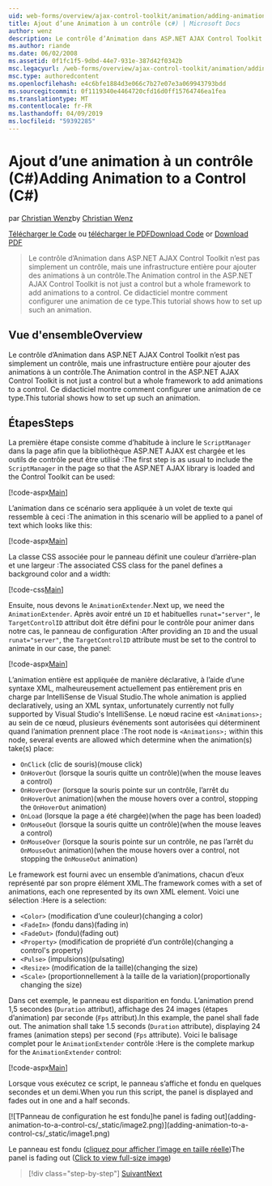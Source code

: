 ```yaml
---
uid: web-forms/overview/ajax-control-toolkit/animation/adding-animation-to-a-control-cs
title: Ajout d’une Animation à un contrôle (c#) | Microsoft Docs
author: wenz
description: Le contrôle d’Animation dans ASP.NET AJAX Control Toolkit n’est pas simplement un contrôle, mais une infrastructure entière pour ajouter des animations à un contrôle. Ce didacticiel montre comment...
ms.author: riande
ms.date: 06/02/2008
ms.assetid: 0f1fc1f5-9dbd-44e7-931e-387d42f0342b
msc.legacyurl: /web-forms/overview/ajax-control-toolkit/animation/adding-animation-to-a-control-cs
msc.type: authoredcontent
ms.openlocfilehash: e4c6bfe1884d3e066c7b27e07e3a069943793bdd
ms.sourcegitcommit: 0f1119340e4464720cfd16d0ff15764746ea1fea
ms.translationtype: MT
ms.contentlocale: fr-FR
ms.lasthandoff: 04/09/2019
ms.locfileid: "59392285"
---
```

# <a name="adding-animation-to-a-control-c"></a><span data-ttu-id="dfa7c-104">Ajout d’une animation à un contrôle (C#)</span><span class="sxs-lookup"><span data-stu-id="dfa7c-104">Adding Animation to a Control (C#)</span></span>

<span data-ttu-id="dfa7c-105">par [Christian Wenz](https://github.com/wenz)</span><span class="sxs-lookup"><span data-stu-id="dfa7c-105">by [Christian Wenz](https://github.com/wenz)</span></span>

<span data-ttu-id="dfa7c-106">[Télécharger le Code](http://download.microsoft.com/download/f/9/a/f9a26acd-8df4-4484-8a18-199e4598f411/Animation1.cs.zip) ou [télécharger le PDF](http://download.microsoft.com/download/6/7/1/6718d452-ff89-4d3f-a90e-c74ec2d636a3/animation1CS.pdf)</span><span class="sxs-lookup"><span data-stu-id="dfa7c-106">[Download Code](http://download.microsoft.com/download/f/9/a/f9a26acd-8df4-4484-8a18-199e4598f411/Animation1.cs.zip) or [Download PDF](http://download.microsoft.com/download/6/7/1/6718d452-ff89-4d3f-a90e-c74ec2d636a3/animation1CS.pdf)</span></span>

> <span data-ttu-id="dfa7c-107">Le contrôle d’Animation dans ASP.NET AJAX Control Toolkit n’est pas simplement un contrôle, mais une infrastructure entière pour ajouter des animations à un contrôle.</span><span class="sxs-lookup"><span data-stu-id="dfa7c-107">The Animation control in the ASP.NET AJAX Control Toolkit is not just a control but a whole framework to add animations to a control.</span></span> <span data-ttu-id="dfa7c-108">Ce didacticiel montre comment configurer une animation de ce type.</span><span class="sxs-lookup"><span data-stu-id="dfa7c-108">This tutorial shows how to set up such an animation.</span></span>


## <a name="overview"></a><span data-ttu-id="dfa7c-109">Vue d'ensemble</span><span class="sxs-lookup"><span data-stu-id="dfa7c-109">Overview</span></span>

<span data-ttu-id="dfa7c-110">Le contrôle d’Animation dans ASP.NET AJAX Control Toolkit n’est pas simplement un contrôle, mais une infrastructure entière pour ajouter des animations à un contrôle.</span><span class="sxs-lookup"><span data-stu-id="dfa7c-110">The Animation control in the ASP.NET AJAX Control Toolkit is not just a control but a whole framework to add animations to a control.</span></span> <span data-ttu-id="dfa7c-111">Ce didacticiel montre comment configurer une animation de ce type.</span><span class="sxs-lookup"><span data-stu-id="dfa7c-111">This tutorial shows how to set up such an animation.</span></span>

## <a name="steps"></a><span data-ttu-id="dfa7c-112">Étapes</span><span class="sxs-lookup"><span data-stu-id="dfa7c-112">Steps</span></span>

<span data-ttu-id="dfa7c-113">La première étape consiste comme d’habitude à inclure le `ScriptManager` dans la page afin que la bibliothèque ASP.NET AJAX est chargée et les outils de contrôle peut être utilisé :</span><span class="sxs-lookup"><span data-stu-id="dfa7c-113">The first step is as usual to include the `ScriptManager` in the page so that the ASP.NET AJAX library is loaded and the Control Toolkit can be used:</span></span>

[!code-aspx[Main](adding-animation-to-a-control-cs/samples/sample1.aspx)]

<span data-ttu-id="dfa7c-114">L’animation dans ce scénario sera appliquée à un volet de texte qui ressemble à ceci :</span><span class="sxs-lookup"><span data-stu-id="dfa7c-114">The animation in this scenario will be applied to a panel of text which looks like this:</span></span>

[!code-aspx[Main](adding-animation-to-a-control-cs/samples/sample2.aspx)]

<span data-ttu-id="dfa7c-115">La classe CSS associée pour le panneau définit une couleur d’arrière-plan et une largeur :</span><span class="sxs-lookup"><span data-stu-id="dfa7c-115">The associated CSS class for the panel defines a background color and a width:</span></span>

[!code-css[Main](adding-animation-to-a-control-cs/samples/sample3.css)]

<span data-ttu-id="dfa7c-116">Ensuite, nous devons le `AnimationExtender`.</span><span class="sxs-lookup"><span data-stu-id="dfa7c-116">Next up, we need the `AnimationExtender`.</span></span> <span data-ttu-id="dfa7c-117">Après avoir entré un `ID` et habituelles `runat="server"`, le `TargetControlID` attribut doit être défini pour le contrôle pour animer dans notre cas, le panneau de configuration :</span><span class="sxs-lookup"><span data-stu-id="dfa7c-117">After providing an `ID` and the usual `runat="server"`, the `TargetControlID` attribute must be set to the control to animate in our case, the panel:</span></span>

[!code-aspx[Main](adding-animation-to-a-control-cs/samples/sample4.aspx)]

<span data-ttu-id="dfa7c-118">L’animation entière est appliquée de manière déclarative, à l’aide d’une syntaxe XML, malheureusement actuellement pas entièrement pris en charge par IntelliSense de Visual Studio.</span><span class="sxs-lookup"><span data-stu-id="dfa7c-118">The whole animation is applied declaratively, using an XML syntax, unfortunately currently not fully supported by Visual Studio's IntelliSense.</span></span> <span data-ttu-id="dfa7c-119">Le nœud racine est `<Animations>;` au sein de ce nœud, plusieurs événements sont autorisées qui déterminent quand l’animation prennent place :</span><span class="sxs-lookup"><span data-stu-id="dfa7c-119">The root node is `<Animations>;` within this node, several events are allowed which determine when the animation(s) take(s) place:</span></span>

- `OnClick` <span data-ttu-id="dfa7c-120">(clic de souris)</span><span class="sxs-lookup"><span data-stu-id="dfa7c-120">(mouse click)</span></span>
- `OnHoverOut` <span data-ttu-id="dfa7c-121">(lorsque la souris quitte un contrôle)</span><span class="sxs-lookup"><span data-stu-id="dfa7c-121">(when the mouse leaves a control)</span></span>
- `OnHoverOver` <span data-ttu-id="dfa7c-122">(lorsque la souris pointe sur un contrôle, l’arrêt du `OnHoverOut` animation)</span><span class="sxs-lookup"><span data-stu-id="dfa7c-122">(when the mouse hovers over a control, stopping the `OnHoverOut` animation)</span></span>
- `OnLoad` <span data-ttu-id="dfa7c-123">(lorsque la page a été chargée)</span><span class="sxs-lookup"><span data-stu-id="dfa7c-123">(when the page has been loaded)</span></span>
- `OnMouseOut` <span data-ttu-id="dfa7c-124">(lorsque la souris quitte un contrôle)</span><span class="sxs-lookup"><span data-stu-id="dfa7c-124">(when the mouse leaves a control)</span></span>
- `OnMouseOver` <span data-ttu-id="dfa7c-125">(lorsque la souris pointe sur un contrôle, ne pas l’arrêt du `OnMouseOut` animation)</span><span class="sxs-lookup"><span data-stu-id="dfa7c-125">(when the mouse hovers over a control, not stopping the `OnMouseOut` animation)</span></span>

<span data-ttu-id="dfa7c-126">Le framework est fourni avec un ensemble d’animations, chacun d’eux représenté par son propre élément XML.</span><span class="sxs-lookup"><span data-stu-id="dfa7c-126">The framework comes with a set of animations, each one represented by its own XML element.</span></span> <span data-ttu-id="dfa7c-127">Voici une sélection :</span><span class="sxs-lookup"><span data-stu-id="dfa7c-127">Here is a selection:</span></span>

- `<Color>` <span data-ttu-id="dfa7c-128">(modification d’une couleur)</span><span class="sxs-lookup"><span data-stu-id="dfa7c-128">(changing a color)</span></span>
- `<FadeIn>` <span data-ttu-id="dfa7c-129">(fondu dans)</span><span class="sxs-lookup"><span data-stu-id="dfa7c-129">(fading in)</span></span>
- `<FadeOut>` <span data-ttu-id="dfa7c-130">(fondu)</span><span class="sxs-lookup"><span data-stu-id="dfa7c-130">(fading out)</span></span>
- `<Property>` <span data-ttu-id="dfa7c-131">(modification de propriété d’un contrôle)</span><span class="sxs-lookup"><span data-stu-id="dfa7c-131">(changing a control's property)</span></span>
- `<Pulse>` <span data-ttu-id="dfa7c-132">(impulsions)</span><span class="sxs-lookup"><span data-stu-id="dfa7c-132">(pulsating)</span></span>
- `<Resize>` <span data-ttu-id="dfa7c-133">(modification de la taille)</span><span class="sxs-lookup"><span data-stu-id="dfa7c-133">(changing the size)</span></span>
- `<Scale>` <span data-ttu-id="dfa7c-134">(proportionnellement à la taille de la variation)</span><span class="sxs-lookup"><span data-stu-id="dfa7c-134">(proportionally changing the size)</span></span>

<span data-ttu-id="dfa7c-135">Dans cet exemple, le panneau est disparition en fondu. L’animation prend 1,5 secondes (`Duration` attribut), affichage des 24 images (étapes d’animation) par seconde (`Fps` attribut).</span><span class="sxs-lookup"><span data-stu-id="dfa7c-135">In this example, the panel shall fade out. The animation shall take 1.5 seconds (`Duration` attribute), displaying 24 frames (animation steps) per second (`Fps` attribute).</span></span> <span data-ttu-id="dfa7c-136">Voici le balisage complet pour le `AnimationExtender` contrôle :</span><span class="sxs-lookup"><span data-stu-id="dfa7c-136">Here is the complete markup for the `AnimationExtender` control:</span></span>

[!code-aspx[Main](adding-animation-to-a-control-cs/samples/sample5.aspx)]

<span data-ttu-id="dfa7c-137">Lorsque vous exécutez ce script, le panneau s’affiche et fondu en quelques secondes et un demi.</span><span class="sxs-lookup"><span data-stu-id="dfa7c-137">When you run this script, the panel is displayed and fades out in one and a half seconds.</span></span>


[![T<span data-ttu-id="dfa7c-138">Panneau de configuration he est fondu]</span><span class="sxs-lookup"><span data-stu-id="dfa7c-138">he panel is fading out]</span></span>(adding-animation-to-a-control-cs/_static/image2.png)](adding-animation-to-a-control-cs/_static/image1.png)

<span data-ttu-id="dfa7c-139">Le panneau est fondu ([cliquez pour afficher l’image en taille réelle](adding-animation-to-a-control-cs/_static/image3.png))</span><span class="sxs-lookup"><span data-stu-id="dfa7c-139">The panel is fading out ([Click to view full-size image](adding-animation-to-a-control-cs/_static/image3.png))</span></span>

> [!div class="step-by-step"]
> [<span data-ttu-id="dfa7c-140">Suivant</span><span class="sxs-lookup"><span data-stu-id="dfa7c-140">Next</span></span>](executing-several-animations-at-the-same-time-cs.md)
